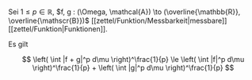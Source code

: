Sei $1 \le p \in \mathbb{R}$, $f, g : (\Omega, \mathcal{A}) \to (\overline{\mathbb{R}}, \overline{\mathscr{B}})$ [[zettel/Funktion/Messbarkeit|messbare]] [[zettel/Funktion|Funktionen]].

Es gilt

$$
	\left( \int |f + g|^p d\mu \right)^\frac{1}{p} \le \left( \int |f|^p d\mu \right)^\frac{1}{p} + \left( \int |g|^p d\mu \right)^\frac{1}{p}
$$